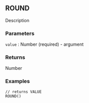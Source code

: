 ## ROUND

Description

### Parameters
`value` : Number (required) - argument

### Returns
Number

### Examples
```
// returns VALUE
ROUND()
```